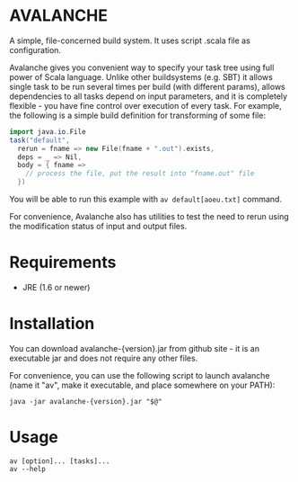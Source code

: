 AVALANCHE
=========

A simple, file-concerned build system. It uses script .scala file as configuration.

Avalanche gives you convenient way to specify your task tree using full power of Scala language. 
Unlike other buildsystems (e.g. SBT) it allows single task to be run several times per build (with different params), allows dependencies to all tasks depend on input parameters,
and it is completely flexible - you have fine control over execution of every task. For example, the following is a simple build definition for transforming of some file:

```scala
import java.io.File
task("default",
  rerun = fname => new File(fname + ".out").exists,
  deps = _ => Nil,
  body = { fname =>
    // process the file, put the result into "fname.out" file
  })
```

You will be able to run this example with `av default[aoeu.txt]` command.

For convenience, Avalanche also has utilities to test the need to rerun using the modification status of input and output files.

Requirements
============

* JRE (1.6 or newer)

Installation
============

You can download avalanche-{version}.jar from github site - it is an executable jar and does not require any other files.

For convenience, you can use the following script to launch avalanche (name it "av", make it executable, and place somewhere on your PATH):

    java -jar avalanche-{version}.jar "$@"

Usage
=====

    av [option]... [tasks]...
    av --help
